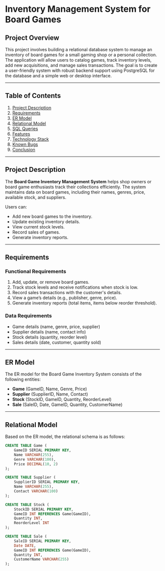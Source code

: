 # Inventory Management System for Board Games

## Project Overview

This project involves building a relational database system to manage an inventory of board games for a small gaming shop or a personal collection. The application will allow users to catalog games, track inventory levels, add new acquisitions, and manage sales transactions. The goal is to create a user-friendly system with robust backend support using PostgreSQL for the database and a simple web or desktop interface.

---

## Table of Contents

1. [Project Description](#project-description)
2. [Requirements](#requirements)
3. [ER Model](#er-model)
4. [Relational Model](#relational-model)
5. [SQL Queries](#sql-queries)
6. [Features](#features)
7. [Technology Stack](#technology-stack)
8. [Known Bugs](#known-bugs)
9. [Conclusion](#conclusion)

---

## Project Description

The **Board Game Inventory Management System** helps shop owners or board game enthusiasts track their collections efficiently. The system maintains data on board games, including their names, genres, price, available stock, and suppliers.

Users can:
- Add new board games to the inventory.
- Update existing inventory details.
- View current stock levels.
- Record sales of games.
- Generate inventory reports.

---

## Requirements

### Functional Requirements
1. Add, update, or remove board games.
2. Track stock levels and receive notifications when stock is low.
3. Record sales transactions with the customer's details.
4. View a game’s details (e.g., publisher, genre, price).
5. Generate inventory reports (total items, items below reorder threshold).

### Data Requirements
- Game details (name, genre, price, supplier)
- Supplier details (name, contact info)
- Stock details (quantity, reorder level)
- Sales details (date, customer, quantity sold)

---

## ER Model

The ER model for the Board Game Inventory System consists of the following entities:
- **Game** (GameID, Name, Genre, Price)
- **Supplier** (SupplierID, Name, Contact)
- **Stock** (StockID, GameID, Quantity, ReorderLevel)
- **Sale** (SaleID, Date, GameID, Quantity, CustomerName)

---

## Relational Model

Based on the ER model, the relational schema is as follows:

```sql
CREATE TABLE Game (
    GameID SERIAL PRIMARY KEY,
    Name VARCHAR(255),
    Genre VARCHAR(100),
    Price DECIMAL(10, 2)
);

CREATE TABLE Supplier (
    SupplierID SERIAL PRIMARY KEY,
    Name VARCHAR(255),
    Contact VARCHAR(100)
);

CREATE TABLE Stock (
    StockID SERIAL PRIMARY KEY,
    GameID INT REFERENCES Game(GameID),
    Quantity INT,
    ReorderLevel INT
);

CREATE TABLE Sale (
    SaleID SERIAL PRIMARY KEY,
    Date DATE,
    GameID INT REFERENCES Game(GameID),
    Quantity INT,
    CustomerName VARCHAR(255)
);
